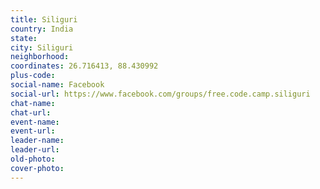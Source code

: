 ```yaml
---
title: Siliguri
country: India
state: 
city: Siliguri
neighborhood: 
coordinates: 26.716413, 88.430992
plus-code:
social-name: Facebook
social-url: https://www.facebook.com/groups/free.code.camp.siliguri
chat-name:
chat-url:
event-name:
event-url:
leader-name:
leader-url:
old-photo: 
cover-photo:
---
```

